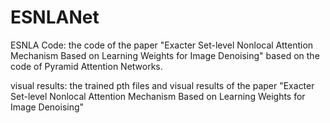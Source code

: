 # ESNLANet

ESNLA Code: the code of the paper "Exacter Set-level Nonlocal Attention Mechanism Based on Learning Weights for Image Denoising" based on the code of Pyramid Attention Networks. 

visual results: the trained pth files and visual results of the paper "Exacter Set-level Nonlocal Attention Mechanism Based on Learning Weights for Image Denoising"
